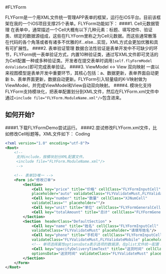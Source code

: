 #FLYForm 

FLYForm是一个用XML文件统一管理APP表单的框架，运行在iOS平台。目前该框架在我的一个iOS项目支撑25个表单。FLYForm功能如下：
####1. Cell元数据管理
在表单中，通常描述一个Cell大概有以下几种元素：标题、填写控件、验证类、绑定的数据源组成，这些在FLYForm里称之为Cell元数据。而这些通常散落在代码的各个角落或者有诸多不优雅的if...else...实现，XML方式会更加优雅和具有可扩展性。
####2. 表单验证管理
数据合法性验证是表单开发中不可缺少的环节，FLYForm统一表单验证方式，内置10种验证类，通过写XML文件即可灵活的为Cell配置一种或多种验证类。开发者在提交表单时调用`[self.flyFormModel doValidate]`即可完成表单验证。
####3. ViewModel <-> View 双向映射
一直以来视图模型是表单开发中重要环节，其核心包括：a、数据更新，表单界面自动更新 b、表单界面更新，数据自动更新。FLYForm引入轻量级的K-V映射做为ViewModel，并完成ViewModel和View自动双向映射。
####4. 模块化支持
FLYForm支持模块化，把表单配置划分到XML文件，然后在FLYForm.xml文件中通过`<include file="FLYForm.ModuleName.xml"/>`包含进来。

## 如何开始?
####1.下载FLYFormDemo尝试运行。
####2.尝试修改FLYForm.xml文件，比如修改Cell标题等。XML文件如下：
Coding
```xml
<?xml version="1.0" encoding="utf-8"?>
<Root>
    <!-- 
     支持include，按模块划分XML配置文件。
     <include file="FLYForm.ModuleName.xml"/>
     -->
    
    <!-- 表单ID唯一 -->
    <Form id="修改订单">
        <Section>
            <Cell key="price" title="价格" cellClass="FLYFormInputCell"  
            placeholder="auto" validateClass="FLYValidateMust,FLYValidateDecimals" />
            <Cell key="number" title="数量" cellClass="XJNumCell" 
            validateClass="" placeholder=""/>
            <Cell key="unit" title="单位" cellClass="FLYFormGeneralCell" />
            <Cell key="totalAmount" title="总计" cellClass="FLYFormGeneralCell"/>
        </Section>
        <Section  headerClass="DefaultSection" >
            <Cell key="name" title="姓名" cellClass="FLYFormInputCell" 
            validateClass="FLYValidateMust" placeholder="请填写姓名"/>
            <Cell key="phone" title="手机号" cellClass="FLYFormInputCell" 
            validateClass="FLYValidateMust,FLYValidateMobile" placeholder="auto"/>
            <!-- 单项选择属性optionsData表示选项的数据源，在plist文件统一配置：FLYForm.OptionSingleData.plist -->
            <Cell key="specifyDeliveryTimeText" title="送货时间" cellClass="FLYFormPickerCell" 
            optionsData="送货时间" validateClass="FLYValidateMust" placeholder="auto"/>
        </Section>
    </Form>
</Root>
```


